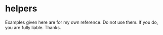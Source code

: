 # helpers

Examples given here are for my own reference. Do not use them. If you do, you are fully liable. Thanks.

